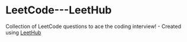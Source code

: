 # LeetCode---LeetHub
Collection of LeetCode questions to ace the coding interview! - Created using [LeetHub](https://github.com/QasimWani/LeetHub)
